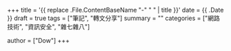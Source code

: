 +++
title = '{{ replace .File.ContentBaseName "-" " " | title }}'
date = {{ .Date }}
draft = true
tags = ["筆記", "轉文分享"]
summary = ""
categories = ["網路技術", "資訊安全", "雜七雜八"]

author = ["Dow"]
+++

